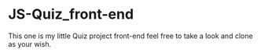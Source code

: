 # JS-Quiz_front-end
This one is my little Quiz project front-end feel free to take a look and clone as your wish.
